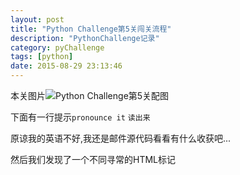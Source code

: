 ```yaml
---
layout: post
title: "Python Challenge第5关闯关流程"
description: "PythonChallenge记录"
category: pyChallenge
tags: [python]
date: 2015-08-29 23:13:46
---
```


本关图片![Python Challenge第5关配图](http://www.pythonchallenge.com/pc/def/peakhell.jpg)

下面有一行提示`pronounce it` `读出来`

原谅我的英语不好,我还是邮件源代码看看有什么收获吧...

然后我们发现了一个不同寻常的HTML标记
